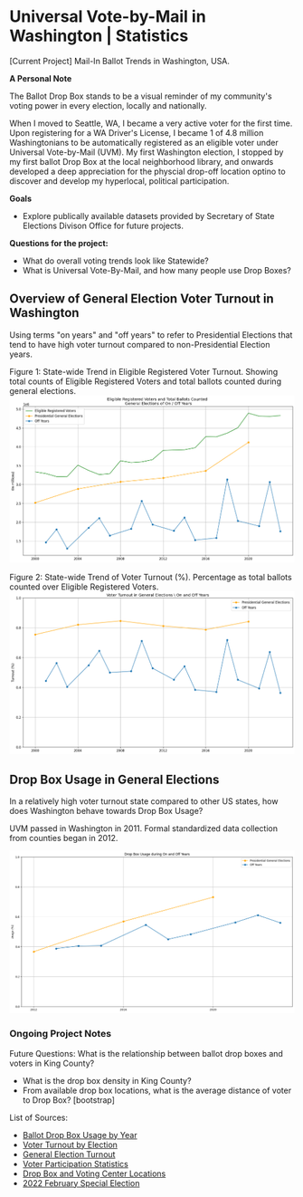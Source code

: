 # Universal Vote-by-Mail in Washington | Statistics 
[Current Project] Mail-In Ballot Trends in Washington, USA.

**A Personal Note**

The Ballot Drop Box stands to be a visual reminder of my community's voting power in every election, locally and nationally. 

When I moved to Seattle, WA, I became a very active voter for the first time. Upon registering for a WA Driver's License, I became 1 of 4.8 million Washingtonians to be automatically registered as an eligible voter under Universal Vote-by-Mail (UVM). My first Washington election, I stopped by my first ballot Drop Box at the local neighborhood library, and onwards developed a deep appreciation for the physcial drop-off location optino to discover and develop my hyperlocal, political participation.  

**Goals**
- Explore publically available datasets provided by Secretary of State Elections Divison Office for future projects. 


**Questions for the project:** 
- What do overall voting trends look like Statewide?
- What is Universal Vote-By-Mail, and how many people use Drop Boxes?


## Overview of General Election Voter Turnout in Washington 
Using terms "on years" and "off years" to refer to Presidential Elections that tend to have high voter turnout compared to non-Presidential Election years.



Figure 1: State-wide Trend in Eligible Registered Voter Turnout. Showing total counts of Eligible Registered Voters and total ballots counted during general elections.
![alt text][fig1]


Figure 2: State-wide Trend of Voter Turnout (%). Percentage as total ballots counted over Eligible Registered Voters.
![alt text][fig2]

## Drop Box Usage in General Elections
In a relatively high voter turnout state compared to other US states, how does Washington behave towards Drop Box Usage?


UVM passed in Washington in 2011. Formal standardized data collection from counties began in 2012.

![alt text][fig3]


### Ongoing Project Notes

Future Questions: 
What is the relationship between ballot drop boxes and voters in King County?
- What is the drop box density in King County?
- From available drop box locations, what is the average distance of voter to Drop Box? [bootstrap]

List of Sources: 
- [Ballot Drop Box Usage by Year](https://www.sos.wa.gov/elections/data-research/election-data-and-maps/reports-data-and-statistics/ballot-drop-box-usage-year)
- [Voter Turnout by Election](https://www.sos.wa.gov/elections/data-research/election-data-and-maps/reports-data-and-statistics/voter-turnout-election)
- [General Election Turnout](https://www.sos.wa.gov/elections/data-research/election-data-and-maps/reports-data-and-statistics/general-election-turnout)
- [Voter Participation Statistics](https://www.sos.wa.gov/elections/data-research/voter-participation-statistics)
- [Drop Box and Voting Center Locations](https://www.sos.wa.gov/elections/voters/voter-registration/drop-box-and-voting-center-locations)
- [2022 February Special Election](https://www.sos.wa.gov/2022-february-special-election)



[fig1]: <wa_election_data/Charts/Eligible Registered Voters and Total Ballots Counted.png>
[fig2]: <wa_election_data/Charts/Voter Turnout in General Elections.png>
[fig3]: <wa_election_data/Charts/Drop Box Usage by General Election Years.png>